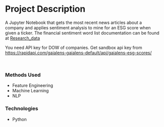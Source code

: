 # Project Description
A Jupyter Notebook that gets the most recent news articles about a company and applies sentiment analysis to mine for an ESG score when given a ticker.
The financial sentiment word list documentation can be found at [Research_data](https://researchdata.up.ac.za/articles/dataset/Loughran_McDonald-SA-2020_Sentiment_Word_List/14401178)

You need API key for DOW of companies. Get sandbox api key from https://rapidapi.com/gaialens-gaialens-default/api/gaialens-esg-scores/

<br>

### Methods Used
* Feature Engineering
* Machine Learning
* NLP


### Technologies 
* Python


